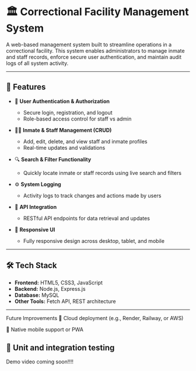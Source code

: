 # 🏛️ Correctional Facility Management System

A web-based management system built to streamline operations in a correctional facility. This system enables administrators to manage inmate and staff records, enforce secure user authentication, and maintain audit logs of all system activity.

---

## 📌 Features

- 🔐 **User Authentication & Authorization**
  - Secure login, registration, and logout
  - Role-based access control for staff vs admin

- 🧑‍✈️ **Inmate & Staff Management (CRUD)**
  - Add, edit, delete, and view staff and inmate profiles
  - Real-time updates and validations

- 🔍 **Search & Filter Functionality**
  - Quickly locate inmate or staff records using live search and filters

- ⚙️ **System Logging**
  - Activity logs to track changes and actions made by users

- 📡 **API Integration**
  - RESTful API endpoints for data retrieval and updates

- 📱 **Responsive UI**
  - Fully responsive design across desktop, tablet, and mobile

---

## 🛠️ Tech Stack

- **Frontend:** HTML5, CSS3, JavaScript
- **Backend:** Node.js, Express.js
- **Database:** MySQL
- **Other Tools:** Fetch API, REST architecture

---
Future Improvements
🔄 Cloud deployment (e.g., Render, Railway, or AWS)

📱 Native mobile support or PWA

🧪 Unit and integration testing
---
Demo video coming soon!!!!

